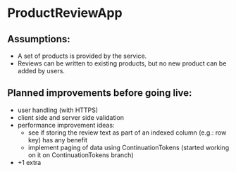 # ProductReviewApp

## Assumptions:
* A set of products is provided by the service.
* Reviews can be written to existing products, but no new product can be added by users.


## Planned improvements before going live:
* user handling (with HTTPS)
* client side and server side validation
* performance improvement ideas:
  - see if storing the review text as part of an indexed column (e.g.: row key) has any benefit
  - implement paging of data using ContinuationTokens (started working on it on ContinuationTokens branch)
* +1 extra
